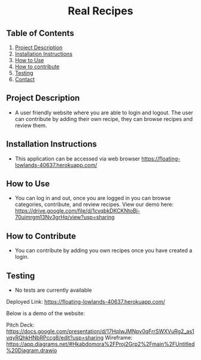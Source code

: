 
<h1 align="center">Real Recipes</h1>

## Table of Contents
1. [Project Description](#project-description)
2. [Installation Instructions](#installation-Instructions)
3. [How to Use](#how-to-use)
4. [How to contribute](#how-to-contribute)
5. [Testing](#testing)
6. [Contact](#contact)

## Project Description
* A user friendly website where you are able to login and logout. The user can contribute by adding their own recipe, they can browse recipes and review them.

## Installation Instructions
* This application can be accessed via web browser https://floating-lowlands-40637.herokuapp.com/

## How to Use
* You can log in and out, once you are logged in you can browse categories, contribute, and review recipes.
View our demo here: https://drive.google.com/file/d/1cvqbkDKCKNtoBj-70uimrgm13Nv3grHq/view?usp=sharing 

## How to Contribute
* You can contribute by adding you own recipes once you have created a login.

## Testing
  * No tests are currently available

Deployed Link: https://floating-lowlands-40637.herokuapp.com/

Below is a demo of the website:









Pitch Deck: https://docs.google.com/presentation/d/17HqIwJMNpv0qFrrSWXVuRg2_as1vqyRQhkHNbRPccg8/edit?usp=sharing
Wireframe: https://app.diagrams.net/#Hkabdomora%2FProj2Grp2%2Fmain%2FUntitled%20Diagram.drawio
